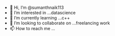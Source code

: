 - 👋 Hi, I’m @sumanthnaik113
- 👀 I’m interested in ...datascience
- 🌱 I’m currently learning ...c++
- 💞️ I’m looking to collaborate on ...freelancing work
- 📫 How to reach me ...

<!---
sumanthnaik113/sumanthnaik113 is a ✨ special ✨ repository because its `README.md` (this file) appears on your GitHub profile.
You can click the Preview link to take a look at your changes.
--->
